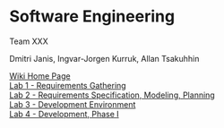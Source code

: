 Software Engineering
===

Team XXX

Dmitri Janis, Ingvar-Jorgen Kurruk, Allan Tsakuhhin


<a href="https://github.com/Tsakuhhin/XXX/wiki">Wiki Home Page</a><br>
<a href="https://github.com/Tsakuhhin/XXX/wiki/Homework-1">Lab 1 - Requirements Gathering</a><br>
<a href="https://github.com/Tsakuhhin/XXX/wiki/Homework-2">Lab 2 - Requirements Specification, Modeling, Planning</a><br>
<a href="https://github.com/Tsakuhhin/XXX/wiki/Homework-3">Lab 3 - Development Environment</a><br>
<a href="https://github.com/Tsakuhhin/XXX/wiki/Homework-4">Lab 4 - Development, Phase I</a><br>

